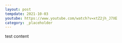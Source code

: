 ```yaml
---
layout: post
tempdate: 2021-10-03
youtube: https://www.youtube.com/watch?v=xtZ2jh_J7XE
category: _placeholder
---
```

test content